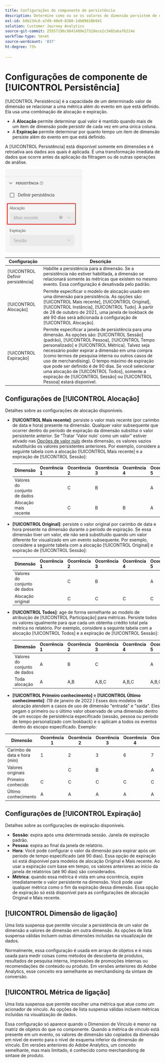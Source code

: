 ```yaml
---
title: Configurações do componente de persistência
description: Determine como ou se os valores de dimensão persistem de um evento para o próximo.
exl-id: b8b234c6-a7d9-40e9-8380-1db09610b941
solution: Customer Journey Analytics
source-git-commit: 25557196c9841489e2732dece2c3402ebaf6224e
workflow-type: tm+mt
source-wordcount: '837'
ht-degree: 73%

---
```



# Configurações de componente de [!UICONTROL Persistência]

[!UICONTROL Persistência] é a capacidade de um determinado valor de dimensão se relacionar a uma métrica além do evento em que está definido. Ela usa uma combinação de alocação e expiração.

* A **Alocação** permite determinar qual valor é mantido quando mais de um item de dimensão pode persistir de cada vez em uma única coluna.
* A **Expiração** permite determinar por quanto tempo um item de dimensão persiste além do evento em que está definido.

A [!UICONTROL Persistência] está disponível somente em dimensões e é retroativa aos dados aos quais é aplicada. É uma transformação imediata de dados que ocorre antes da aplicação da filtragem ou de outras operações de análise.

![Persistência](../assets/persistence.png)

| Configuração | Descrição |
| --- | --- |
| [!UICONTROL Definir persistência] | Habilite a persistência para a dimensão. Se a persistência não estiver habilitada, a dimensão se relacionará somente às métricas que existem no mesmo evento. Essa configuração é desativada pelo padrão. |
| [!UICONTROL Alocação] | Permite especificar o modelo de alocação usado em uma dimensão para persistência. As opções são: [!UICONTROL Mais recente], [!UICONTROL Original], [!UICONTROL Instância], [!UICONTROL Tudo]. A partir de 28 de outubro de 2021, uma janela de lookback de até 90 dias será adicionada à configuração de [!UICONTROL Alocação]. |
| [!UICONTROL Expiração] | Permite especificar a janela de persistência para uma dimensão. As opções são: [!UICONTROL Sessão] (padrão), [!UICONTROL Pessoa], [!UICONTROL Tempo personalizado] e [!UICONTROL Métrica]. Talvez seja necessário poder expirar a dimensão em uma compra (como termos de pesquisa interna ou outros casos de uso de merchandising). O tempo máximo de expiração que pode ser definido é de 90 dias. Se você selecionar uma alocação de [!UICONTROL Todos], somente a expiração de [!UICONTROL Sessão] ou [!UICONTROL Pessoa] estará disponível. |

## Configurações de [!UICONTROL Alocação]

Detalhes sobre as configurações de alocação disponíveis.

* **[!UICONTROL Mais recente]**: persiste o valor mais recente (por carimbo de data e hora) presente na dimensão. Qualquer valor subsequente que ocorrer dentro do período de expiração da dimensão substitui o valor persistente anterior. Se “Tratar &#39;Valor nulo&#39; como um valor” estiver ativado nas [Opções de valor nulo](no-value-options.md) desta dimensão, os valores vazios substituirão os valores persistentes anteriores. Por exemplo, considere a seguinte tabela com a alocação [!UICONTROL Mais recente] e a expiração de [!UICONTROL Sessão]:

   | Dimensão | Ocorrência 1 | Ocorrência 2 | Ocorrência 3 | Ocorrência 4 | Ocorrência 5 |
   | --- | --- | --- | --- | --- | --- |
   | Valores do conjunto de dados |  | C | B |  | A |
   | Alocação mais recente |  | C | B | B | A |

* **[!UICONTROL Original]**: persiste o valor original por carimbo de data e hora presente na dimensão durante o período de expiração. Se essa dimensão tiver um valor, ele não será substituído quando um valor diferente for visualizado em um evento subsequente. Por exemplo, considere a seguinte tabela com a alocação [!UICONTROL Original] e expiração de [!UICONTROL Sessão]:

   | Dimensão | Ocorrência 1 | Ocorrência 2 | Ocorrência 3 | Ocorrência 4 | Ocorrência 5 |
   | --- | --- | --- | --- | --- | --- |
   | Valores do conjunto de dados |  | C | B |  | A |
   | Alocação original |  | C | C | C | C |

* **[!UICONTROL Todos]**: age de forma semelhante ao modelo de atribuição de [!UICONTROL Participação] para métricas. Persiste todos os valores igualmente para que cada um obtenha crédito total pela métrica no relatório. Por exemplo, considere a seguinte tabela com a alocação [!UICONTROL Todos] e a expiração de [!UICONTROL Sessão]:

   | Dimensão | Ocorrência 1 | Ocorrência 2 | Ocorrência 3 | Ocorrência 4 | Ocorrência 5 |
   | --- | --- | --- | --- | --- | --- |
   | Valores do conjunto de dados | A | B | C |  | A |
   | Toda alocação | A | A,B | A,B,C | A,B,C | A,B,C |

* **[!UICONTROL Primeiro conhecimento]** e **[!UICONTROL Último conhecimento]**: (19 de janeiro de 2022 ) Esses dois modelos de alocação atendem a casos de uso de dimensão &quot;entrada&quot; e &quot;saída&quot;. Eles pegam o primeiro ou o último valor observado de uma dimensão dentro de um escopo de persistência especificado (sessão, pessoa ou período de tempo personalizado com lookback) e o aplicam a todos os eventos dentro do escopo especificado. Exemplo:

| Dimensão | Ocorrência 1 | Ocorrência 2 | Ocorrência 3 | Ocorrência 4 | Ocorrência 5 |
| --- | --- | --- | --- | --- | --- |
| Carimbo de data e hora (min) | 1 | 2 | 3 | 6 | 7 |
| Valores originais |  | C | B |  | A |
| Primeiro conhecido | C | C | C | C | C |
| Último conhecimento | A | A | A | A | A |

## Configurações de [!UICONTROL Expiração]

Detalhes sobre as configurações de expiração disponíveis.

* **Sessão**: expira após uma determinada sessão. Janela de expiração padrão.
* **Pessoa**: expira ao final da janela de relatório.
* **Hora**: Você pode configurar o valor da dimensão para expirar após um período de tempo especificado (até 90 dias). Essa opção de expiração só está disponível para modelos de alocação Original e Mais recente. Ao usar a expiração com base em tempo, os valores anteriores ao início da janela de relatórios (até 90 dias) são considerados.
* **Métrica**: quando essa métrica é vista em uma ocorrência, expire imediatamente o valor persistente na dimensão. Você pode usar qualquer métrica como o fim da expiração dessa dimensão. Essa opção de expiração só está disponível para as configurações de alocação Original e Mais recente.

## [!UICONTROL Dimensão de ligação]

Uma lista suspensa que permite vincular a persistência de um valor de dimensão a valores de dimensão em outra dimensão. As opções de lista suspensa válidas incluem outras dimensões incluídas na visualização de dados.

Normalmente, essa configuração é usada em arrays de objetos e é mais usada para medir coisas como métodos de descoberta de produtos, resultados de pesquisa interna, impressões de promoções internas ou recomendações de conteúdo ou produto. Em versões anteriores do Adobe Analytics, esse conceito era semelhante ao merchandising da sintaxe de conversão.

## [!UICONTROL Métrica de ligação]

Uma lista suspensa que permite escolher uma métrica que atue como um acionador de vínculo. As opções de lista suspensa válidas incluem métricas incluídas na visualização de dados.

Essa configuração só aparece quando o Dimension de Vínculo é menor na matriz de objetos do que no componente. Quando a métrica de vínculo está presente em um evento, os valores de dimensão são copiados da dimensão em nível de evento para o nível de esquema inferior da dimensão de vínculo. Em versões anteriores do Adobe Analytics, um conceito semelhante, mas mais limitado, é conhecido como merchandising de sintaxe de produto.
